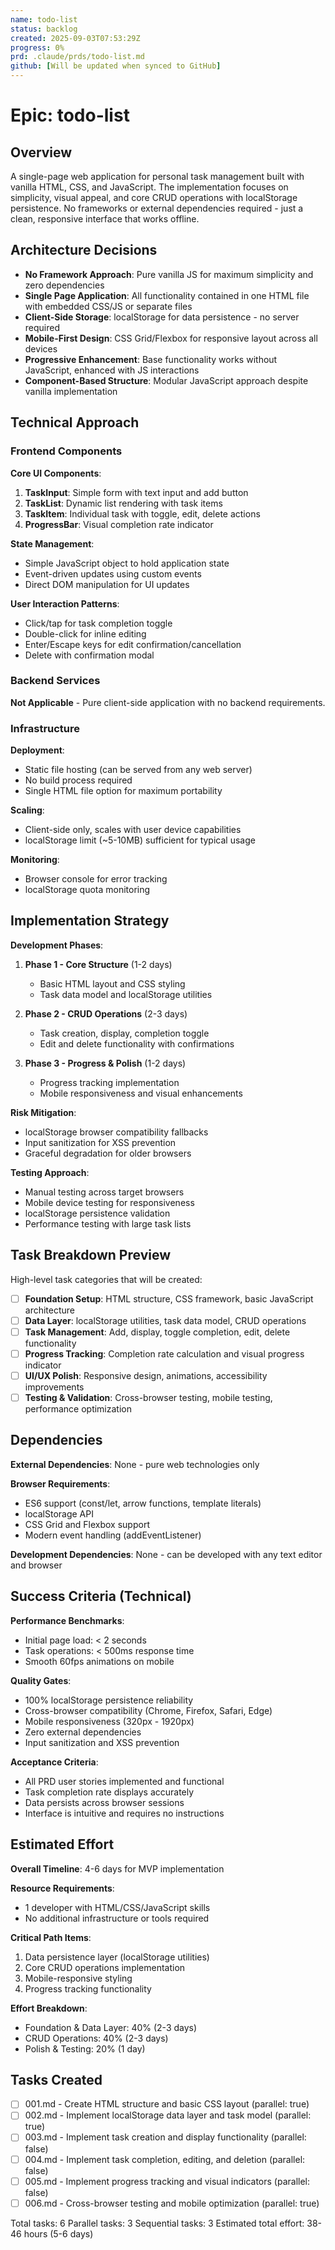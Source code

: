 ```yaml
---
name: todo-list
status: backlog
created: 2025-09-03T07:53:29Z
progress: 0%
prd: .claude/prds/todo-list.md
github: [Will be updated when synced to GitHub]
---
```


# Epic: todo-list

## Overview

A single-page web application for personal task management built with vanilla HTML, CSS, and JavaScript. The implementation focuses on simplicity, visual appeal, and core CRUD operations with localStorage persistence. No frameworks or external dependencies required - just a clean, responsive interface that works offline.

## Architecture Decisions

- **No Framework Approach**: Pure vanilla JS for maximum simplicity and zero dependencies
- **Single Page Application**: All functionality contained in one HTML file with embedded CSS/JS or separate files
- **Client-Side Storage**: localStorage for data persistence - no server required
- **Mobile-First Design**: CSS Grid/Flexbox for responsive layout across all devices
- **Progressive Enhancement**: Base functionality works without JavaScript, enhanced with JS interactions
- **Component-Based Structure**: Modular JavaScript approach despite vanilla implementation

## Technical Approach

### Frontend Components

**Core UI Components**:
1. **TaskInput**: Simple form with text input and add button
2. **TaskList**: Dynamic list rendering with task items
3. **TaskItem**: Individual task with toggle, edit, delete actions
4. **ProgressBar**: Visual completion rate indicator

**State Management**:
- Simple JavaScript object to hold application state
- Event-driven updates using custom events
- Direct DOM manipulation for UI updates

**User Interaction Patterns**:
- Click/tap for task completion toggle
- Double-click for inline editing
- Enter/Escape keys for edit confirmation/cancellation
- Delete with confirmation modal

### Backend Services

**Not Applicable** - Pure client-side application with no backend requirements.

### Infrastructure

**Deployment**: 
- Static file hosting (can be served from any web server)
- No build process required
- Single HTML file option for maximum portability

**Scaling**: 
- Client-side only, scales with user device capabilities
- localStorage limit (~5-10MB) sufficient for typical usage

**Monitoring**: 
- Browser console for error tracking
- localStorage quota monitoring

## Implementation Strategy

**Development Phases**:

1. **Phase 1 - Core Structure** (1-2 days)
   - Basic HTML layout and CSS styling
   - Task data model and localStorage utilities

2. **Phase 2 - CRUD Operations** (2-3 days) 
   - Task creation, display, completion toggle
   - Edit and delete functionality with confirmations

3. **Phase 3 - Progress & Polish** (1-2 days)
   - Progress tracking implementation
   - Mobile responsiveness and visual enhancements

**Risk Mitigation**:
- localStorage browser compatibility fallbacks
- Input sanitization for XSS prevention
- Graceful degradation for older browsers

**Testing Approach**:
- Manual testing across target browsers
- Mobile device testing for responsiveness
- localStorage persistence validation
- Performance testing with large task lists

## Task Breakdown Preview

High-level task categories that will be created:
- [ ] **Foundation Setup**: HTML structure, CSS framework, basic JavaScript architecture
- [ ] **Data Layer**: localStorage utilities, task data model, CRUD operations
- [ ] **Task Management**: Add, display, toggle completion, edit, delete functionality  
- [ ] **Progress Tracking**: Completion rate calculation and visual progress indicator
- [ ] **UI/UX Polish**: Responsive design, animations, accessibility improvements
- [ ] **Testing & Validation**: Cross-browser testing, mobile testing, performance optimization

## Dependencies

**External Dependencies**: None - pure web technologies only

**Browser Requirements**:
- ES6 support (const/let, arrow functions, template literals)
- localStorage API
- CSS Grid and Flexbox support
- Modern event handling (addEventListener)

**Development Dependencies**: None - can be developed with any text editor and browser

## Success Criteria (Technical)

**Performance Benchmarks**:
- Initial page load: < 2 seconds
- Task operations: < 500ms response time
- Smooth 60fps animations on mobile

**Quality Gates**:
- 100% localStorage persistence reliability
- Cross-browser compatibility (Chrome, Firefox, Safari, Edge)
- Mobile responsiveness (320px - 1920px)
- Zero external dependencies
- Input sanitization and XSS prevention

**Acceptance Criteria**:
- All PRD user stories implemented and functional
- Task completion rate displays accurately
- Data persists across browser sessions
- Interface is intuitive and requires no instructions

## Estimated Effort

**Overall Timeline**: 4-6 days for MVP implementation

**Resource Requirements**: 
- 1 developer with HTML/CSS/JavaScript skills
- No additional infrastructure or tools required

**Critical Path Items**:
1. Data persistence layer (localStorage utilities)
2. Core CRUD operations implementation
3. Mobile-responsive styling
4. Progress tracking functionality

**Effort Breakdown**:
- Foundation & Data Layer: 40% (2-3 days)
- CRUD Operations: 40% (2-3 days) 
- Polish & Testing: 20% (1 day)

## Tasks Created
- [ ] 001.md - Create HTML structure and basic CSS layout (parallel: true)
- [ ] 002.md - Implement localStorage data layer and task model (parallel: true)
- [ ] 003.md - Implement task creation and display functionality (parallel: false)
- [ ] 004.md - Implement task completion, editing, and deletion (parallel: false)
- [ ] 005.md - Implement progress tracking and visual indicators (parallel: false)
- [ ] 006.md - Cross-browser testing and mobile optimization (parallel: true)

Total tasks: 6
Parallel tasks: 3
Sequential tasks: 3
Estimated total effort: 38-46 hours (5-6 days)